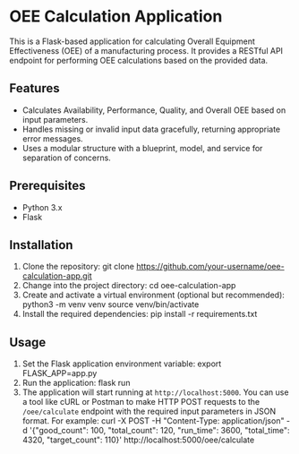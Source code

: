 # OEE Calculation Application

This is a Flask-based application for calculating Overall Equipment Effectiveness (OEE) of a manufacturing process. It provides a RESTful API endpoint for performing OEE calculations based on the provided data.

## Features

- Calculates Availability, Performance, Quality, and Overall OEE based on input parameters.
- Handles missing or invalid input data gracefully, returning appropriate error messages.
- Uses a modular structure with a blueprint, model, and service for separation of concerns.

## Prerequisites

- Python 3.x
- Flask

## Installation

1. Clone the repository:
git clone https://github.com/your-username/oee-calculation-app.git
2. Change into the project directory:
cd oee-calculation-app
3. Create and activate a virtual environment (optional but recommended):
python3 -m venv venv source venv/bin/activate
4. Install the required dependencies:
pip install -r requirements.txt
## Usage

1. Set the Flask application environment variable:
export FLASK_APP=app.py
2. Run the application:
flask run
3. The application will start running at `http://localhost:5000`. You can use a tool like cURL or Postman to make HTTP POST requests to the `/oee/calculate` endpoint with the required input parameters in JSON format. For example:
curl -X POST -H "Content-Type: application/json" -d '{"good_count": 100, "total_count": 120, "run_time": 3600, "total_time": 4320, "target_count": 110}' http://localhost:5000/oee/calculate
